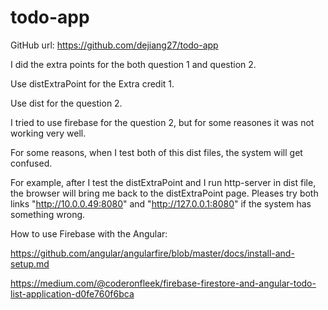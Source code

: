 # todo-app

GitHub url: https://github.com/dejiang27/todo-app

I did the extra points for the both question 1 and question 2. 

Use distExtraPoint for the Extra credit 1.

Use dist for the question 2.

I tried to use firebase for the question 2, but for some reasones it was not working very well.

For some reasons, when I test both of this dist files, the system will get confused. 

For example, after I test the distExtraPoint and I run http-server in dist file, the browser will bring me back to the distExtraPoint page. Pleases try both links "http://10.0.0.49:8080" and "http://127.0.0.1:8080" if the system has something wrong.

How to use Firebase with the Angular:

  https://github.com/angular/angularfire/blob/master/docs/install-and-setup.md
  
  https://medium.com/@coderonfleek/firebase-firestore-and-angular-todo-list-application-d0fe760f6bca
